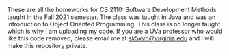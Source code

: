 These are all the homeworks for CS 2110: Software Development Methods taught in the Fall 2021 semester. The class was taught in Java and was an introduction to Object Oriented Programming. This class is no longer taught which is why I am uploading my code. If you are a UVa professor who would like this code removed, please email me at sk5xvh@virginia.edu and I will make this repository private.
